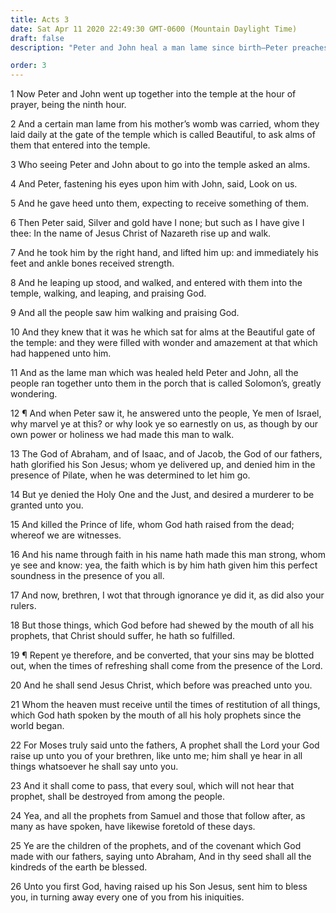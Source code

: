 ```yaml
---
title: Acts 3
date: Sat Apr 11 2020 22:49:30 GMT-0600 (Mountain Daylight Time)
draft: false
description: "Peter and John heal a man lame since birth—Peter preaches repentance—He also speaks of the age of restoration preceding the Second Coming—He identifies Christ as the prophet of whom Moses spoke."

order: 3
---
```

    
1 Now Peter and John went up together into the temple at the hour of prayer, being the ninth hour.

2 And a certain man lame from his mother’s womb was carried, whom they laid daily at the gate of the temple which is called Beautiful, to ask alms of them that entered into the temple.

3 Who seeing Peter and John about to go into the temple asked an alms.

4 And Peter, fastening his eyes upon him with John, said, Look on us.

5 And he gave heed unto them, expecting to receive something of them.

6 Then Peter said, Silver and gold have I none; but such as I have give I thee: In the name of Jesus Christ of Nazareth rise up and walk.

7 And he took him by the right hand, and lifted him up: and immediately his feet and ankle bones received strength.

8 And he leaping up stood, and walked, and entered with them into the temple, walking, and leaping, and praising God.

9 And all the people saw him walking and praising God.

10 And they knew that it was he which sat for alms at the Beautiful gate of the temple: and they were filled with wonder and amazement at that which had happened unto him.

11 And as the lame man which was healed held Peter and John, all the people ran together unto them in the porch that is called Solomon’s, greatly wondering.

12 ¶ And when Peter saw it, he answered unto the people, Ye men of Israel, why marvel ye at this? or why look ye so earnestly on us, as though by our own power or holiness we had made this man to walk.

13 The God of Abraham, and of Isaac, and of Jacob, the God of our fathers, hath glorified his Son Jesus; whom ye delivered up, and denied him in the presence of Pilate, when he was determined to let him go.

14 But ye denied the Holy One and the Just, and desired a murderer to be granted unto you.

15 And killed the Prince of life, whom God hath raised from the dead; whereof we are witnesses.

16 And his name through faith in his name hath made this man strong, whom ye see and know: yea, the faith which is by him hath given him this perfect soundness in the presence of you all.

17 And now, brethren, I wot that through ignorance ye did it, as did also your rulers.

18 But those things, which God before had shewed by the mouth of all his prophets, that Christ should suffer, he hath so fulfilled.

19 ¶ Repent ye therefore, and be converted, that your sins may be blotted out, when the times of refreshing shall come from the presence of the Lord.

20 And he shall send Jesus Christ, which before was preached unto you.

21 Whom the heaven must receive until the times of restitution of all things, which God hath spoken by the mouth of all his holy prophets since the world began.

22 For Moses truly said unto the fathers, A prophet shall the Lord your God raise up unto you of your brethren, like unto me; him shall ye hear in all things whatsoever he shall say unto you.

23 And it shall come to pass, that every soul, which will not hear that prophet, shall be destroyed from among the people.

24 Yea, and all the prophets from Samuel and those that follow after, as many as have spoken, have likewise foretold of these days.

25 Ye are the children of the prophets, and of the covenant which God made with our fathers, saying unto Abraham, And in thy seed shall all the kindreds of the earth be blessed.

26 Unto you first God, having raised up his Son Jesus, sent him to bless you, in turning away every one of you from his iniquities.
